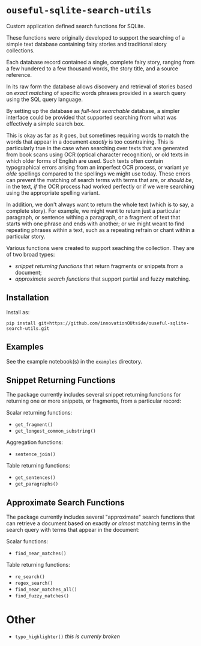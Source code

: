 # `ouseful-sqlite-search-utils`

Custom application defined search functions for SQLite.

These functions were originally developed to support the searching of a simple text database containing fairy stories and traditional story collections.

Each database record contained a single, complete fairy story, ranging from a few hundered to a few thousand words, the story title, and a source reference.

In its raw form the database allows discovery and retrieval of stories based on *exact matching* of specific words phrases provided in a search query using the SQL query language.

By setting up the database as *full-text searchable* database, a simpler interface could be provided that supported searching from what was effectively a simple search box.

This is okay as far as it goes, but sometimes requiring words to match the words that appear in a document *exactly* is too cosntraining. This is particularly true in the case when searching over texts that are generated from book scans using OCR (optical character recognition), or old texts in which older forms of English are used. Such texts often contain typographical errors arising from an imperfect OCR process, or variant *ye olde* spellings compared to the spellings we might use today. These errors can prevent the matching of search terms with terms that are, or *should be*, in the text, *if* the OCR process had worked perfectly or if we were searching using the appropriate spelling variant.

In addition, we don't always want to return the whole text (which is to say, a complete story). For example, we might want to return just a particular paragraph, or sentence withing a paragraph, or a fragment of text that starts with one phrase and ends with another; or we might weant to find repeating phrases within a text, such as a repeating refrain or chant within a particular story.

Various functions were created to support seaching the collection. They are of two broad types:

- *snippet returning functions* that return fragments or snippets from a document;
- *approximate search functions* that support partial and fuzzy matching.

## Installation

Install as:

`pip install git+https://github.com/innovationOUtside/ouseful-sqlite-search-utils.git`

## Examples

See the example notebook(s) in the `examples` directory.

## Snippet Returning Functions

The package currently includes several snippet returning functions for returning one or more snippets, or fragments, from a particular record:

Scalar returning functions:

- `get_fragment()`
- `get_longest_common_substring()`

Aggregation functions:

- `sentence_join()`

Table returning functions:

- `get_sentences()`
- `get_paragraphs()`

## Approximate Search Functions

The package currently includes several "approximate" search functions that can retrieve a document based on exactly *or almost* matching terms in the search query with terms that appear in the document:

Scalar functions:

- `find_near_matches()`

Table returning functions:

- `re_search()`
- `regex_search()`
- `find_near_matches_all()`
- `find_fuzzy_matches()`

# Other

 - `typo_highlighter()` *this is currenly broken*